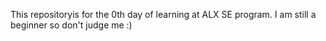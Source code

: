 This repositoryis for the 0th day of learning at ALX SE program.
I am still a beginner so don't judge me :)
